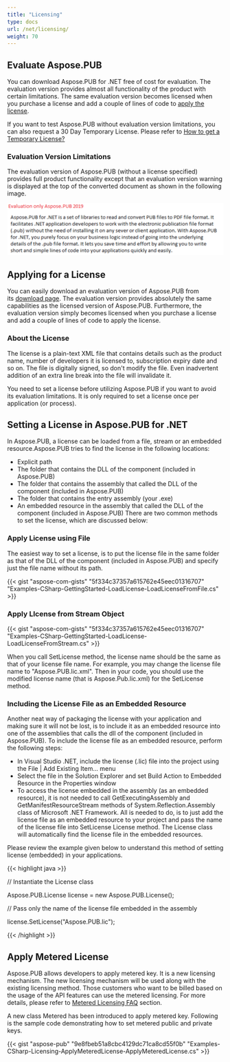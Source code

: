 ```yaml
---
title: "Licensing"
type: docs
url: /net/licensing/
weight: 70
---
```


## **Evaluate Aspose.PUB**
You can download Aspose.PUB for .NET free of cost for evaluation. The evaluation version provides almost all functionality of the product with certain limitations. The same evaluation version becomes licensed when you purchase a license and add a couple of lines of code to [apply the license](http://www.aspose.com/docs/display/pubnet/Licensing).

If you want to test Aspose.PUB without evaluation version limitations, you can also request a 30 Day Temporary License. Please refer to [How to get a Temporary License?](https://purchase.aspose.com/temporary-license)
### **Evaluation Version Limitations**
The evaluation version of Aspose.PUB (without a license specified) provides full product functionality except that an evaluation version warning is displayed at the top of the converted document as shown in the following image.

![todo:image_alt_text](licensing_1.png)
## **Applying for a License**
You can easily download an evaluation version of Aspose.PUB from its [download page](https://www.nuget.org/packages/Aspose.Pub/). The evaluation version provides absolutely the same capabilities as the licensed version of Aspose.PUB. Furthermore, the evaluation version simply becomes licensed when you purchase a license and add a couple of lines of code to apply the license.
### **About the License**
The license is a plain-text XML file that contains details such as the product name, number of developers it is licensed to, subscription expiry date and so on. The file is digitally signed, so don't modify the file. Even inadvertent addition of an extra line break into the file will invalidate it.

You need to set a license before utilizing Aspose.PUB if you want to avoid its evaluation limitations. It is only required to set a license once per application (or process).
## **Setting a License in Aspose.PUB for .NET**
In Aspose.PUB, a license can be loaded from a file, stream or an embedded resource.Aspose.PUB tries to find the license in the following locations:

- Explicit path
- The folder that contains the DLL of the component (included in Aspose.PUB)
- The folder that contains the assembly that called the DLL of the component (included in Aspose.PUB)
- The folder that contains the entry assembly (your .exe)
- An embedded resource in the assembly that called the DLL of the component (included in Aspose.PUB) There are two common methods to set the license, which are discussed below:
### **Apply License using File**
The easiest way to set a license, is to put the license file in the same folder as that of the DLL of the component (included in Aspose.PUB) and specify just the file name without its path.

{{< gist "aspose-com-gists" "5f334c37357a615762e45eec01316707" "Examples-CSharp-GettingStarted-LoadLicense-LoadLicenseFromFile.cs" >}}
### **Apply LIcense from Stream Object**
{{< gist "aspose-com-gists" "5f334c37357a615762e45eec01316707" "Examples-CSharp-GettingStarted-LoadLicense-LoadLicenseFromStream.cs" >}}



When you call SetLicense method, the license name should be the same as that of your license file name. For example, you may change the license file name to "Aspose.PUB.lic.xml". Then in your code, you should use the modified license name (that is Aspose.Pub.lic.xml) for the SetLicense method.
### **Including the License File as an Embedded Resource**
Another neat way of packaging the license with your application and making sure it will not be lost, is to include it as an embedded resource into one of the assemblies that calls the dll of the component (included in Aspose.PUB). To include the license file as an embedded resource, perform the following steps:

- In Visual Studio .NET, include the license (.lic) file into the project using the File | Add Existing Item... menu
- Select the file in the Solution Explorer and set Build Action to Embedded Resource in the Properties window
- To access the license embedded in the assembly (as an embedded resource), it is not needed to call GetExecutingAssembly and GetManifestResourceStream methods of System.Reflection.Assembly class of Microsoft .NET Framework. All is needed to do, is to just add the license file as an embedded resource to your project and pass the name of the license file into SetLicense License method. The License class will automatically find the license file in the embedded resources.

Please review the example given below to understand this method of setting license (embedded) in your applications.

{{< highlight java >}}

 // Instantiate the License class

Aspose.PUB.License license = new Aspose.PUB.License();

// Pass only the name of the license file embedded in the assembly

license.SetLicense("Aspose.PUB.lic");

{{< /highlight >}}
## **Apply Metered License**
Aspose.PUB allows developers to apply metered key. It is a new licensing mechanism. The new licensing mechanism will be used along with the existing licensing method. Those customers who want to be billed based on the usage of the API features can use the metered licensing. For more details, please refer to [Metered Licensing FAQ](https://purchase.aspose.com/faqs/licensing/metered) section.

A new class Metered has been introduced to apply metered key. Following is the sample code demonstrating how to set metered public and private keys.

{{< gist "aspose-pub" "9e8fbeb51a8cbc4129dc71ca8cd55f0b" "Examples-CSharp-Licensing-ApplyMeteredLicense-ApplyMeteredLicense.cs" >}}

